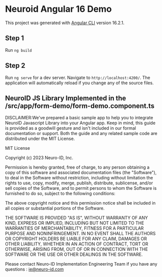 # Neuroid Angular 16 Demo

This project was generated with [Angular CLI](https://github.com/angular/angular-cli) version 16.2.1.

## Step 1 

Run `ng build`

## Step 2

Run `ng serve` for a dev server. Navigate to `http://localhost:4200/`. The application will automatically reload if you change any of the source files.

## NeuroID JS Library Implemented in the /src/app/form-demo/form-demo.component.ts

DISCLAIMER:We've prepared a basic sample app to help you to integrate NeuroID Javascript Library into your Angular app. Keep in mind, this guide is provided as a goodwill gesture and isn't included in our formal documentation or support. Both the guide and any related sample code are distributed under the MIT License.

MIT License

Copyright (c) 2023 Neuro-ID, Inc.

Permission is hereby granted, free of charge, to any person obtaining a copy
of this software and associated documentation files (the "Software"), to deal
in the Software without restriction, including without limitation the rights
to use, copy, modify, merge, publish, distribute, sublicense, and/or sell
copies of the Software, and to permit persons to whom the Software is
furnished to do so, subject to the following conditions:

The above copyright notice and this permission notice shall be included in all
copies or substantial portions of the Software.

THE SOFTWARE IS PROVIDED "AS IS", WITHOUT WARRANTY OF ANY KIND, EXPRESS OR
IMPLIED, INCLUDING BUT NOT LIMITED TO THE WARRANTIES OF MERCHANTABILITY,
FITNESS FOR A PARTICULAR PURPOSE AND NONINFRINGEMENT. IN NO EVENT SHALL THE
AUTHORS OR COPYRIGHT HOLDERS BE LIABLE FOR ANY CLAIM, DAMAGES OR OTHER
LIABILITY, WHETHER IN AN ACTION OF CONTRACT, TORT OR OTHERWISE, ARISING FROM,
OUT OF OR IN CONNECTION WITH THE SOFTWARE OR THE USE OR OTHER DEALINGS IN THE
SOFTWARE.

Please contact Neuro-ID Implementation Engineering Team if you have any questions : ie@neuro-id.com
